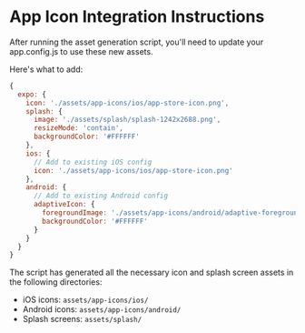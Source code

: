 # App Icon Integration Instructions

After running the asset generation script, you'll need to update your app.config.js to use these new assets.

Here's what to add:

```javascript
{
  expo: {
    icon: './assets/app-icons/ios/app-store-icon.png',
    splash: {
      image: './assets/splash/splash-1242x2688.png',
      resizeMode: 'contain',
      backgroundColor: '#FFFFFF'
    },
    ios: {
      // Add to existing iOS config
      icon: './assets/app-icons/ios/app-store-icon.png'
    },
    android: {
      // Add to existing Android config
      adaptiveIcon: {
        foregroundImage: './assets/app-icons/android/adaptive-foreground.png',
        backgroundColor: '#FFFFFF'
      }
    }
  }
}
```

The script has generated all the necessary icon and splash screen assets in the following directories:

- iOS icons: `assets/app-icons/ios/`
- Android icons: `assets/app-icons/android/`
- Splash screens: `assets/splash/`
